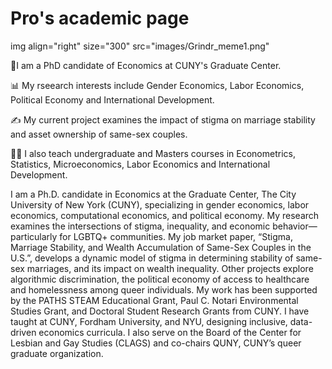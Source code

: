 # Pro's academic page

<!-- ![Queer economist meme](/images/Grindr_meme1.png | width="300"){align-right} -->

img align="right" size="300" src="images/Grindr_meme1.png"

🙋I am a PhD candidate of Economics at CUNY's Graduate Center.

📊 My rseearch interests include Gender Economics, Labor Economics, Political Economy and International Development.

✍️ My current project examines the impact of stigma on marriage stability and asset ownership of same-sex couples.

👨‍🏫 I also teach undergraduate and Masters courses in Econometrics, Statistics, Microeconomics, Labor Economics and International Development.

I am a Ph.D. candidate in Economics at the Graduate Center, The City University of New York (CUNY), specializing in gender economics, labor economics, computational economics, and political economy. My research examines the intersections of stigma, inequality, and economic behavior—particularly for LGBTQ+ communities. My job market paper, “Stigma, Marriage Stability, and Wealth Accumulation of Same-Sex Couples in the U.S.”, develops a dynamic model of stigma in determining stability of same-sex marriages, and its impact on wealth inequality. Other projects explore algorithmic discrimination, the political economy of access to healthcare and homelessness among queer individuals. My work has been supported by the PATHS STEAM Educational Grant, Paul C. Notari Environmental Studies Grant, and Doctoral Student Research Grants from CUNY. I have taught at CUNY, Fordham University, and NYU, designing inclusive, data-driven economics curricula. I also serve on the Board of the Center for Lesbian and Gay Studies (CLAGS) and co-chairs QUNY, CUNY’s queer graduate organization.
